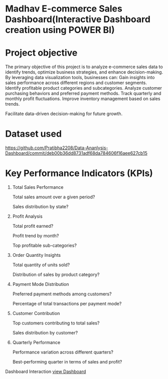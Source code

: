 # Madhav E-commerce Sales Dashboard(Interactive Dashboard creation using POWER BI)
# Project objective 
The primary objective of this project is to analyze e-commerce sales data to identify trends, optimize business strategies, and enhance decision-making. By leveraging data visualization tools, businesses can:
Gain insights into sales performance across different regions and customer segments.
Identify profitable product categories and subcategories.
Analyze customer purchasing behaviors and preferred payment methods.
Track quarterly and monthly profit fluctuations.
Improve inventory management based on sales trends.

Facilitate data-driven decision-making for future growth.

# Dataset used
https://github.com/Pratibha2208/Data-Ananlysis-Dashboard/commit/deb00b36dd8731adf68da784606f16aee627cb15

# Key Performance Indicators (KPIs)

1. Total Sales Performance
   
   Total sales amount over a given period?

   Sales distribution by state?

2. Profit Analysis
   
   Total profit earned?

   Profit trend by month?

   Top profitable sub-categories?

3. Order Quantity Insights

   Total quantity of units sold?

   Distribution of sales by product category?

4. Payment Mode Distribution

   Preferred payment methods among customers?

   Percentage of total transactions per payment mode?

5. Customer Contribution

   Top customers contributing to total sales?

   Sales distribution by customer?

6. Quarterly Performance

   Performance variation across different quarters?

   Best-performing quarter in terms of sales and profit?

  Dashboard Interaction <a href="https://github.com/Pratibha2208/Data-Ananlysis-Dashboard/blob/main/Screenshot%202025-04-01%20135651.png">view Dashboard</a>
